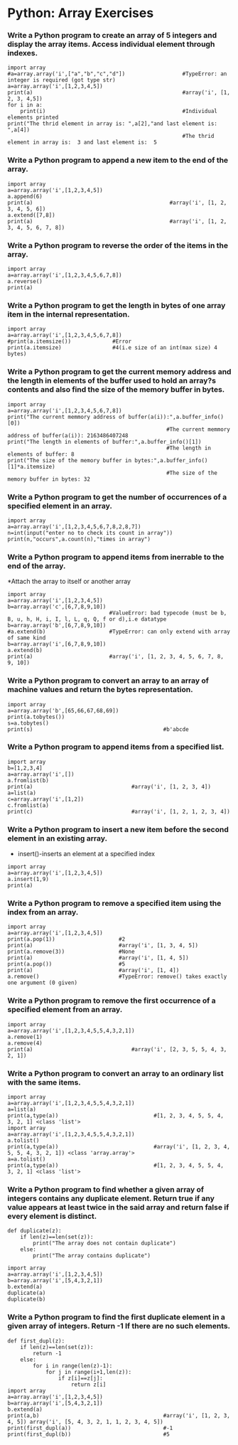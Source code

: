  
# Python: Array Exercises
 
### Write a Python program to create an array of 5 integers and display the array items. Access individual element through indexes.
```
import array
#a=array.array('i',["a","b","c","d"])                  #TypeError: an integer is required (got type str)    
a=array.array('i',[1,2,3,4,5])   
print(a)                                               #array('i', [1, 2, 3, 4,5])
for i in a:
    print(i)                                           #Individual elements printed
print("The thrid element in array is: ",a[2],"and last element is: ",a[4])
                                                       #The thrid element in array is:  3 and last element is:  5
```
### Write a Python program to append a new item to the end of the array.
```
import array
a=array.array('i',[1,2,3,4,5])
a.append(6)
print(a)                                           #array('i', [1, 2, 3, 4, 5, 6])
a.extend([7,8])
print(a)                                           #array('i', [1, 2, 3, 4, 5, 6, 7, 8])
```
### Write a Python program to reverse the order of the items in the array.
```
import array
a=array.array('i',[1,2,3,4,5,6,7,8])
a.reverse()
print(a)
```
### Write a Python program to get the length in bytes of one array item in the internal representation.
```
import array
a=array.array('i',[1,2,3,4,5,6,7,8])
#print(a.itemsize())             #Error
print(a.itemsize)                #4(i.e size of an int(max size) 4 bytes)
```
### Write a Python program to get the current memory address and the length in elements of the buffer used to hold an array?s contents and also find the size of the memory buffer in bytes.
```
import array
a=array.array('i',[1,2,3,4,5,6,7,8])
print("The current memmory address of buffer(a(i)):",a.buffer_info()[0])
                                                  #The current memmory address of buffer(a(i)): 2163486407248
print("The length in elements of buffer:",a.buffer_info()[1])
                                                  #The length in elements of buffer: 8
print("The size of the memory buffer in bytes:",a.buffer_info()[1]*a.itemsize)
                                                  #The size of the memory buffer in bytes: 32
```
### Write a Python program to get the number of occurrences of a specified element in an array.
```
import array
a=array.array('i',[1,2,3,4,5,6,7,8,2,8,7])
n=int(input("enter no to check its count in array"))
print(n,"occurs",a.count(n),"times in array")
```
### Write a Python program to append items from inerrable to the end of the array.
*Attach the array to itself or another array
```
import array
a=array.array('i',[1,2,3,4,5])
b=array.array('c',[6,7,8,9,10]) 
                                #ValueError: bad typecode (must be b, B, u, h, H, i, I, l, L, q, Q, f or d),i.e datatype
b=array.array('b',[6,7,8,9,10])
#a.extend(b)                    #TypeError: can only extend with array of same kind
b=array.array('i',[6,7,8,9,10])
a.extend(b)
print(a)                        #array('i', [1, 2, 3, 4, 5, 6, 7, 8, 9, 10])
```
### Write a Python program to convert an array to an array of machine values and return the bytes representation.
```
import array
a=array.array('b',[65,66,67,68,69])
print(a.tobytes())
s=a.tobytes()
print(s)                                         #b'abcde
```
### Write a Python program to append items from a specified list.
```
import array
b=[1,2,3,4]
a=array.array('i',[])
a.fromlist(b)
print(a)                               #array('i', [1, 2, 3, 4])
a=list(a)
c=array.array('i',[1,2])
c.fromlist(a)
print(c)                               #array('i', [1, 2, 1, 2, 3, 4])
```
### Write a Python program to insert a new item before the second element in an existing array.
* insert()-inserts an element at a specified index
```
import array
a=array.array('i',[1,2,3,4,5])
a.insert(1,9)
print(a)
```
### Write a Python program to remove a specified item using the index from an array.
```
import array
a=array.array('i',[1,2,3,4,5])
print(a.pop(1))                    #2
print(a)                           #array('i', [1, 3, 4, 5])
print(a.remove(3))                 #None
print(a)                           #array('i', [1, 4, 5])
print(a.pop())                     #5
print(a)                           #array('i', [1, 4])
a.remove()                         #TypeError: remove() takes exactly one argument (0 given)
```
### Write a Python program to remove the first occurrence of a specified element from an array.
```
import array
a=array.array('i',[1,2,3,4,5,5,4,3,2,1])
a.remove(1)
a.remove(4)
print(a)                               #array('i', [2, 3, 5, 5, 4, 3, 2, 1])
```
### Write a Python program to convert an array to an ordinary list with the same items.
```
import array
a=array.array('i',[1,2,3,4,5,5,4,3,2,1])
a=list(a)
print(a,type(a))                              #[1, 2, 3, 4, 5, 5, 4, 3, 2, 1] <class 'list'>
import array
a=array.array('i',[1,2,3,4,5,5,4,3,2,1])
a.tolist()
print(a,type(a))                              #array('i', [1, 2, 3, 4, 5, 5, 4, 3, 2, 1]) <class 'array.array'>
a=a.tolist()
print(a,type(a))                              #[1, 2, 3, 4, 5, 5, 4, 3, 2, 1] <class 'list'>
```
### Write a Python program to find whether a given array of integers contains any duplicate element. Return true if any value appears at least twice in the said array and return false if every element is distinct.
```
def duplicate(z):
    if len(z)==len(set(z)):
        print("The array does not contain duplicate")
    else:
        print("The array contains duplicate")

import array
a=array.array('i',[1,2,3,4,5])
b=array.array('i',[5,4,3,2,1])
b.extend(a)
duplicate(a)
duplicate(b)
 ```   
### Write a Python program to find the first duplicate element in a given array of integers. Return -1 If there are no such elements.
```
def first_dupl(z):
    if len(z)==len(set(z)):
        return -1
    else:
        for i in range(len(z)-1):
            for j in range(i+1,len(z)):
                if z[i]==z[j]:
                    return z[i]
import array
a=array.array('i',[1,2,3,4,5])
b=array.array('i',[5,4,3,2,1])
b.extend(a)
print(a,b)                                       #array('i', [1, 2, 3, 4, 5]) array('i', [5, 4, 3, 2, 1, 1, 2, 3, 4, 5])
print(first_dupl(a))                             #-1
print(first_dupl(b))                             #5
```    



